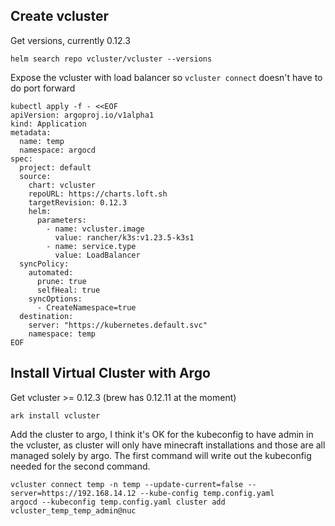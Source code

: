 ## Create vcluster

Get versions, currently 0.12.3

```
helm search repo vcluster/vcluster --versions
```

Expose the vcluster with load balancer so `vcluster connect` doesn't have to do port forward

```
kubectl apply -f - <<EOF
apiVersion: argoproj.io/v1alpha1
kind: Application
metadata:
  name: temp
  namespace: argocd
spec:
  project: default
  source:
    chart: vcluster
    repoURL: https://charts.loft.sh
    targetRevision: 0.12.3
    helm:
      parameters:
        - name: vcluster.image
          value: rancher/k3s:v1.23.5-k3s1
        - name: service.type
          value: LoadBalancer
  syncPolicy:
    automated:
      prune: true
      selfHeal: true
    syncOptions:
      - CreateNamespace=true
  destination:
    server: "https://kubernetes.default.svc"
    namespace: temp
EOF
```

## Install Virtual Cluster with Argo

Get vcluster >= 0.12.3 (brew has 0.12.11 at the moment)

```
ark install vcluster
```

Add the cluster to argo, I think it's OK for the kubeconfig to have admin in the vcluster, as cluster will only have minecraft installations and those are all managed solely by argo.
The first command will write out the kubeconfig needed for the second command.

```
vcluster connect temp -n temp --update-current=false --server=https://192.168.14.12 --kube-config temp.config.yaml
argocd --kubeconfig temp.config.yaml cluster add vcluster_temp_temp_admin@nuc
```
